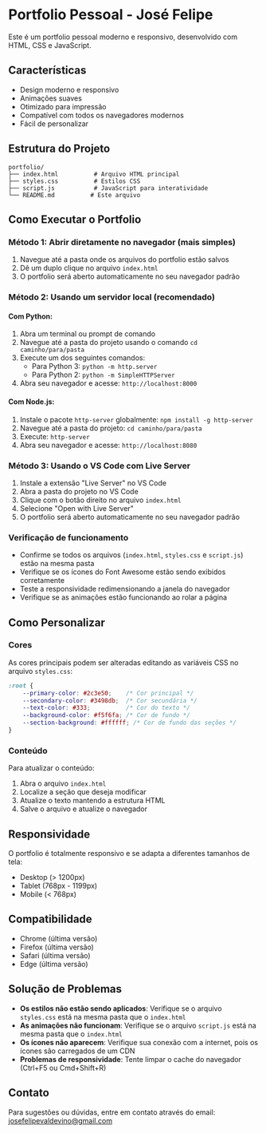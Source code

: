 # Portfolio Pessoal - José Felipe

Este é um portfolio pessoal moderno e responsivo, desenvolvido com HTML, CSS e JavaScript.

## Características

- Design moderno e responsivo
- Animações suaves
- Otimizado para impressão
- Compatível com todos os navegadores modernos
- Fácil de personalizar

## Estrutura do Projeto

```
portfolio/
├── index.html          # Arquivo HTML principal
├── styles.css          # Estilos CSS
├── script.js           # JavaScript para interatividade
└── README.md          # Este arquivo
```

## Como Executar o Portfolio

### Método 1: Abrir diretamente no navegador (mais simples)
1. Navegue até a pasta onde os arquivos do portfolio estão salvos
2. Dê um duplo clique no arquivo `index.html`
3. O portfolio será aberto automaticamente no seu navegador padrão

### Método 2: Usando um servidor local (recomendado)
#### Com Python:
1. Abra um terminal ou prompt de comando
2. Navegue até a pasta do projeto usando o comando `cd caminho/para/pasta`
3. Execute um dos seguintes comandos:
   - Para Python 3: `python -m http.server`
   - Para Python 2: `python -m SimpleHTTPServer`
4. Abra seu navegador e acesse: `http://localhost:8000`

#### Com Node.js:
1. Instale o pacote `http-server` globalmente: `npm install -g http-server`
2. Navegue até a pasta do projeto: `cd caminho/para/pasta`
3. Execute: `http-server`
4. Abra seu navegador e acesse: `http://localhost:8080`

### Método 3: Usando o VS Code com Live Server
1. Instale a extensão "Live Server" no VS Code
2. Abra a pasta do projeto no VS Code
3. Clique com o botão direito no arquivo `index.html`
4. Selecione "Open with Live Server"
5. O portfolio será aberto automaticamente no seu navegador padrão

### Verificação de funcionamento
- Confirme se todos os arquivos (`index.html`, `styles.css` e `script.js`) estão na mesma pasta
- Verifique se os ícones do Font Awesome estão sendo exibidos corretamente
- Teste a responsividade redimensionando a janela do navegador
- Verifique se as animações estão funcionando ao rolar a página

## Como Personalizar

### Cores

As cores principais podem ser alteradas editando as variáveis CSS no arquivo `styles.css`:

```css
:root {
    --primary-color: #2c3e50;    /* Cor principal */
    --secondary-color: #3498db;  /* Cor secundária */
    --text-color: #333;          /* Cor do texto */
    --background-color: #f5f6fa; /* Cor de fundo */
    --section-background: #ffffff; /* Cor de fundo das seções */
}
```

### Conteúdo

Para atualizar o conteúdo:

1. Abra o arquivo `index.html`
2. Localize a seção que deseja modificar
3. Atualize o texto mantendo a estrutura HTML
4. Salve o arquivo e atualize o navegador

## Responsividade

O portfolio é totalmente responsivo e se adapta a diferentes tamanhos de tela:

- Desktop (> 1200px)
- Tablet (768px - 1199px)
- Mobile (< 768px)

## Compatibilidade

- Chrome (última versão)
- Firefox (última versão)
- Safari (última versão)
- Edge (última versão)

## Solução de Problemas

- **Os estilos não estão sendo aplicados**: Verifique se o arquivo `styles.css` está na mesma pasta que o `index.html`
- **As animações não funcionam**: Verifique se o arquivo `script.js` está na mesma pasta que o `index.html`
- **Os ícones não aparecem**: Verifique sua conexão com a internet, pois os ícones são carregados de um CDN
- **Problemas de responsividade**: Tente limpar o cache do navegador (Ctrl+F5 ou Cmd+Shift+R)


## Contato

Para sugestões ou dúvidas, entre em contato através do email: josefelipevaldevino@gmail.com 